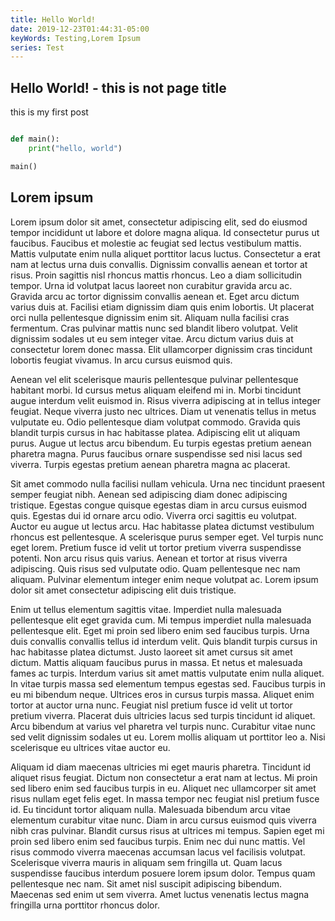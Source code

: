 ```yaml
---
title: Hello World!
date: 2019-12-23T01:44:31-05:00
keyWords: Testing,Lorem Ipsum
series: Test
---
```


## Hello World! - this is not page title

this is my first post

```python

def main():
    print("hello, world")

main()
```

## Lorem ipsum

Lorem ipsum dolor sit amet, consectetur adipiscing elit, sed do eiusmod tempor incididunt ut labore et dolore magna aliqua. Id consectetur purus ut faucibus. Faucibus et molestie ac feugiat sed lectus vestibulum mattis. Mattis vulputate enim nulla aliquet porttitor lacus luctus. Consectetur a erat nam at lectus urna duis convallis. Dignissim convallis aenean et tortor at risus. Proin sagittis nisl rhoncus mattis rhoncus. Leo a diam sollicitudin tempor. Urna id volutpat lacus laoreet non curabitur gravida arcu ac. Gravida arcu ac tortor dignissim convallis aenean et. Eget arcu dictum varius duis at. Facilisi etiam dignissim diam quis enim lobortis. Ut placerat orci nulla pellentesque dignissim enim sit. Aliquam nulla facilisi cras fermentum. Cras pulvinar mattis nunc sed blandit libero volutpat. Velit dignissim sodales ut eu sem integer vitae. Arcu dictum varius duis at consectetur lorem donec massa. Elit ullamcorper dignissim cras tincidunt lobortis feugiat vivamus. In arcu cursus euismod quis.

Aenean vel elit scelerisque mauris pellentesque pulvinar pellentesque habitant morbi. Id cursus metus aliquam eleifend mi in. Morbi tincidunt augue interdum velit euismod in. Risus viverra adipiscing at in tellus integer feugiat. Neque viverra justo nec ultrices. Diam ut venenatis tellus in metus vulputate eu. Odio pellentesque diam volutpat commodo. Gravida quis blandit turpis cursus in hac habitasse platea. Adipiscing elit ut aliquam purus. Augue ut lectus arcu bibendum. Eu turpis egestas pretium aenean pharetra magna. Purus faucibus ornare suspendisse sed nisi lacus sed viverra. Turpis egestas pretium aenean pharetra magna ac placerat.

Sit amet commodo nulla facilisi nullam vehicula. Urna nec tincidunt praesent semper feugiat nibh. Aenean sed adipiscing diam donec adipiscing tristique. Egestas congue quisque egestas diam in arcu cursus euismod quis. Egestas dui id ornare arcu odio. Viverra orci sagittis eu volutpat. Auctor eu augue ut lectus arcu. Hac habitasse platea dictumst vestibulum rhoncus est pellentesque. A scelerisque purus semper eget. Vel turpis nunc eget lorem. Pretium fusce id velit ut tortor pretium viverra suspendisse potenti. Non arcu risus quis varius. Aenean et tortor at risus viverra adipiscing. Quis risus sed vulputate odio. Quam pellentesque nec nam aliquam. Pulvinar elementum integer enim neque volutpat ac. Lorem ipsum dolor sit amet consectetur adipiscing elit duis tristique.

Enim ut tellus elementum sagittis vitae. Imperdiet nulla malesuada pellentesque elit eget gravida cum. Mi tempus imperdiet nulla malesuada pellentesque elit. Eget mi proin sed libero enim sed faucibus turpis. Urna duis convallis convallis tellus id interdum velit. Quis blandit turpis cursus in hac habitasse platea dictumst. Justo laoreet sit amet cursus sit amet dictum. Mattis aliquam faucibus purus in massa. Et netus et malesuada fames ac turpis. Interdum varius sit amet mattis vulputate enim nulla aliquet. In vitae turpis massa sed elementum tempus egestas sed. Faucibus turpis in eu mi bibendum neque. Ultrices eros in cursus turpis massa. Aliquet enim tortor at auctor urna nunc. Feugiat nisl pretium fusce id velit ut tortor pretium viverra. Placerat duis ultricies lacus sed turpis tincidunt id aliquet. Arcu bibendum at varius vel pharetra vel turpis nunc. Curabitur vitae nunc sed velit dignissim sodales ut eu. Lorem mollis aliquam ut porttitor leo a. Nisi scelerisque eu ultrices vitae auctor eu.

Aliquam id diam maecenas ultricies mi eget mauris pharetra. Tincidunt id aliquet risus feugiat. Dictum non consectetur a erat nam at lectus. Mi proin sed libero enim sed faucibus turpis in eu. Aliquet nec ullamcorper sit amet risus nullam eget felis eget. In massa tempor nec feugiat nisl pretium fusce id. Eu tincidunt tortor aliquam nulla. Malesuada bibendum arcu vitae elementum curabitur vitae nunc. Diam in arcu cursus euismod quis viverra nibh cras pulvinar. Blandit cursus risus at ultrices mi tempus. Sapien eget mi proin sed libero enim sed faucibus turpis. Enim nec dui nunc mattis. Vel risus commodo viverra maecenas accumsan lacus vel facilisis volutpat. Scelerisque viverra mauris in aliquam sem fringilla ut. Quam lacus suspendisse faucibus interdum posuere lorem ipsum dolor. Tempus quam pellentesque nec nam. Sit amet nisl suscipit adipiscing bibendum. Maecenas sed enim ut sem viverra. Amet luctus venenatis lectus magna fringilla urna porttitor rhoncus dolor.
